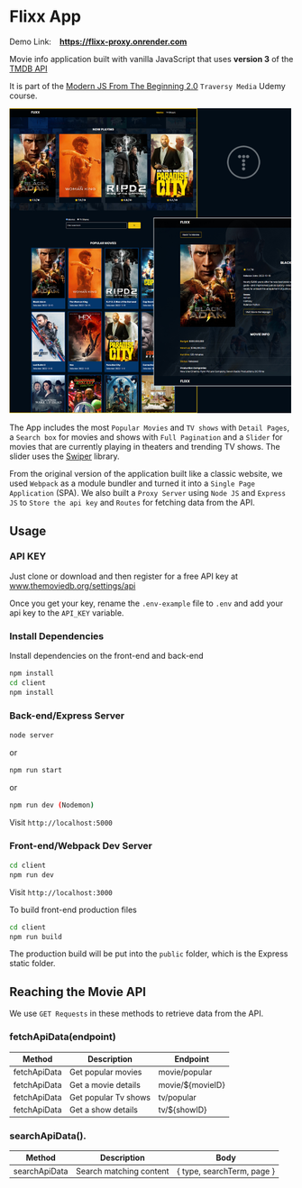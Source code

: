 # Flixx App

Demo Link: &ensp; **https://flixx-proxy.onrender.com**

Movie info application built with vanilla JavaScript that uses **version 3** of the [TMDB API](https://developers.themoviedb.org/3)

It is part of the
<a href="https://www.udemy.com/course/modern-javascript-from-the-beginning/?kw=modern+javascript+from+the+beg&src=sac&couponCode=LETSLEARNNOW" target="_blank">Modern JS From The Beginning 2.0</a>
`Traversy Media` Udemy course.

<img src="client/src/images/screen.jpg" width="500">

<br>


The App includes the most `Popular Movies` and `TV shows` with `Detail Pages`, a `Search box` for movies and shows with `Full Pagination` and a `Slider` for movies that are currently playing in theaters and trending TV shows. The slider uses the <a href="https://swiperjs.com" target="_blank">Swiper</a>
library.

From the original version of the application built like a classic website, we used `Webpack` as a module bundler and turned it into a `Single Page Application` (SPA).
We also built a `Proxy Server` using `Node JS` and `Express JS` to `Store the api key` and `Routes` for fetching data from the API.

## Usage

### API KEY

Just clone or download and then register for a free API key at <a href="https://www.themoviedb.org/settings/api" target="_blank">www.themoviedb.org/settings/api</a>

Once you get your key, rename the `.env-example` file to `.env` and add your api key to the `API_KEY` variable.

### Install Dependencies

Install dependencies on the front-end and back-end

```bash
npm install
cd client
npm install
```

### Back-end/Express Server

```bash
node server
```

or

```bash
npm run start
```

or

```bash
npm run dev (Nodemon)
```

Visit `http://localhost:5000`

### Front-end/Webpack Dev Server

```bash
cd client
npm run dev
```

Visit `http://localhost:3000`

To build front-end production files

```bash
cd client
npm run build
```

The production build will be put into the `public` folder, which is the Express static folder.

## Reaching the Movie API

We use `GET Requests` in these methods to retrieve data from the API.

### fetchApiData(endpoint)

| Method       | Description          | Endpoint         |
| ------------ | -------------------- | ---------------- |
| fetchApiData | Get popular movies   | movie/popular    |
| fetchApiData | Get a movie details  | movie/${movieID} |
| fetchApiData | Get popular Tv shows | tv/popular       |
| fetchApiData | Get a show details   | tv/${showID}     |

### searchApiData().

| Method        | Description             | Body                       |
| ------------- | ----------------------- | -------------------------- |
| searchApiData | Search matching content | { type, searchTerm, page } |
